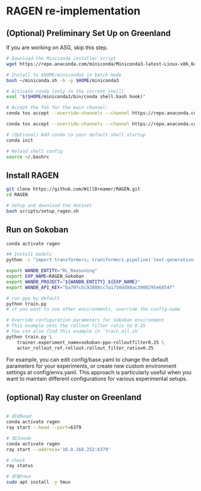 # RAGEN re-implementation


## (Optional) Preliminary Set Up on Greenland

If you are working on ASG, skip this step.

```bash
# Download the Miniconda installer script
wget https://repo.anaconda.com/miniconda/Miniconda3-latest-Linux-x86_64.sh -O ~/miniconda.sh

# Install to $HOME/miniconda3 in batch mode
bash ~/miniconda.sh -b -p $HOME/miniconda3

# Activate conda (only in the current shell)
eval "$($HOME/miniconda3/bin/conda shell.bash hook)"

# Accept the ToS for the main channel:
conda tos accept --override-channels --channel https://repo.anaconda.com/pkgs/main

conda tos accept --override-channels --channel https://repo.anaconda.com/pkgs/r

# (Optional) Add conda to your default shell startup
conda init

# Reload shell config
source ~/.bashrc
```

## Install RAGEN

```bash
git clone https://github.com/WillDreamer/RAGEN.git
cd RAGEN

# Setup and download the dataset
bash scripts/setup_ragen.sh
```

## Run on Sokoban

```bash
conda activate ragen

## Install models
python -c "import transformers; transformers.pipeline('text-generation', model='Qwen/Qwen2.5-0.5B-Instruct')"

export WANDB_ENTITY="RL_Reasoning"
export EXP_NAME=RAGEN_Sokoban 
export WANDB_PROJECT="${WANDB_ENTITY}_${EXP_NAME}"
export WANDB_API_KEY="ba70fcbc92808cc7a1750dd80ac3908295e6854f"

# run ppo by default
python train.py 
# if you want to use other environments, override the config-name

# Override configuration parameters for Sokoban environment
# This example sets the rollout filter ratio to 0.25
# You can also find this example in `train_all.sh`
python train.py \
    trainer.experiment_name=sokoban-ppo-rolloutfilter0.25 \
    actor_rollout_ref.rollout.rollout_filter_ratio=0.25
```
For example, you can edit config/base.yaml to change the default parameters for your experiments, or create new custom environment settings at config/envs.yaml. This approach is particularly useful when you want to maintain different configurations for various experimental setups.

## (optional) Ray cluster on Greenland
```bash

# 启动head
conda activate ragen
ray start --head --port=6379

# 加入node
conda activate ragen
ray start --address='10.0.168.252:6379'

# check
ray status

# 安装tmux
sudo apt install -y tmux

```


